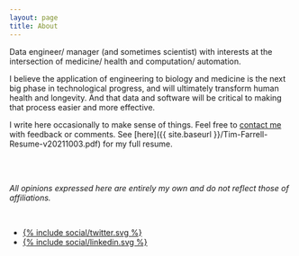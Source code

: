 ```yaml
---
layout: page
title: About
---
```

Data engineer/ manager (and sometimes scientist) with interests at the intersection of medicine/ health 
and computation/ automation.  


I believe the application of engineering to biology and medicine is 
the next big phase in technological progress, and will ultimately transform human health and longevity. 
And that data and software will be critical to making that process easier and more effective. 


I write here occasionally to make sense of things. Feel free to [contact me](mailto:tfarrell01@gmail.com) 
with feedback or comments. See [here]({{ site.baseurl }}/Tim-Farrell-Resume-v20211003.pdf) for my full resume.  

<br>
<br>

*All opinions expressed here are entirely my own and do not reflect those of affiliations.* 

<br>

<div class="sharebuttons">
    <ul>
        <li class="twitter">
            <a href="https://twitter.com/tfarrell01">
                {% include social/twitter.svg %}
            </a>
        </li>
        <li class="linkedin">
          <a href="https://www.linkedin.com/in/tim-farrell-8003bb42">
            {% include social/linkedin.svg %}
          </a>
        </li>
    </ul>
</div>

